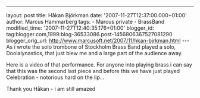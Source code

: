---
layout: post
title: Håkan Björkman date: '2007-11-27T12:37:00.000+01:00'
author: Marcus Hammarberg
tags: - Marcus
private - BrassBand modified_time: '2007-11-27T12:40:35.176+01:00'
blogger_id: tag:blogger.com,1999:blog-36533086.post-1456806367527081290
blogger_orig_url: http://www.marcusoft.net/2007/11/hkan-bjrkman.html ---
As i wrote the solo trombone of Stockholm Brass Band played a solo,
Doolalynastics, that just blew me and a large part of the audience
away.

Here is a video of that performance. For anyone into playing brass i can
say that this was the second last piece and before this we have just
played Celebration - notorious hard on the lip...



<div align="left">

Thank you Håkan - i am still amazed

</div>
